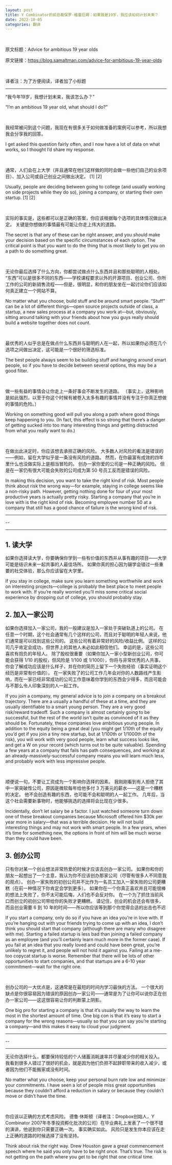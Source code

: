 ```yaml
---
layout: post
title: Y Combinator的前总裁保罗·格雷厄姆：如果我是19岁，我应该如何计划未来？
date: 2022-10-05
categories: 翻译
---
```


<br>

<p class="small">原文标题：Advice for ambitious 19 year olds

<br>

原文链接：https://blog.samaltman.com/advice-for-ambitious-19-year-olds

<br>

译者注：为了方便阅读，译者加了小标题

</p>

---

“我今年19岁，我想计划未来，我该怎么办？”

“I’m an ambitious 19 year old, what should I do?”

<br>

 我经常被问到这个问题，我现在有很多关于如何做准备的案例可以参考，所以我想我会分享我的回答。

 I get asked this question fairly often, and I now have a lot of data on what works, so I thought I’d share my response.

 <br>

通常，人们会在上大学（并且通常在他们这样做的同时会做一些他们自己的业余项目）、加入公司或自己创业之间做出决定。  [1] [2]

Usually, people are deciding between going to college (and usually working on side projects while they do so), joining a company, or starting their own startup. [1] [2]

 <br>

实际的事实是，这些都可以是正确的答案，你应该根据每个选项的具体情况做出决定。 关键是你想做的事情最有可能让你走上伟大的道路。

The secret is that any of these can be right answer, and you should make your decision based on the specific circumstances of each option.  The critical point is that you want to do the thing that is most likely to get you on a path to do something great.

 <br>

无论你最后选择了什么方向，你都尝试做点什么东西并且和那些聪明的人相处。 “东西”可以是很多不同的东西——学校课程要求以外的开源项目、创业公司、你所工作的公司的新销售流程——但是，很明显，和你的朋友坐在一起讨论你们应该如何真正建立一个网站不算。

No matter what you choose, build stuff and be around smart people.  “Stuff” can be a lot of different things—open source projects outside of class, a startup, a new sales process at a company you work at—but, obviously, sitting around talking with your friends about how you guys really should build a website together does not count.

 <br>

最优秀的人似乎总是在做点什么东西并与聪明的人在一起，所以如果你必须在几个选项之间做出决定，这可能是一个很好的筛选标准。

The best people always seem to be building stuff and hanging around smart people, so if you have to decide between several options, this may be a good filter.

 <br>

做一些有益的事情会让你走上一条好事会不断发生的道路。 （事实上，这种影响是如此强烈，以至于你这个时候有被卷入太多有趣的事情并没有专注于你真正想做的事情的危险。）

Working on something good will pull you along a path where good things keep happening to you.  (In fact, this effect is so strong that there’s a danger of getting sucked into too many interesting things and getting distracted from what you really want to do.)

 <br>

在做出此决定时，你应该想去承担正确的风险。 大多数人对风险的看法是错误的——例如，留在大学似乎是一条没有风险的道路。 然而，在你最富有成效的四年里什么也没做实际上是相当冒险的。 创办一家你爱的公司是一种正确的风险。 但是在一家仍有很大可能会失败的公司成为第 50 号员工反而是错误的风险。

In making this decision, you want to take the right kind of risk.  Most people think about risk the wrong way—for example, staying in college seems like a non-risky path.  However, getting nothing done for four of your most productive years is actually pretty risky.  Starting a company that you’re in love with is the right kind of risk.  Becoming employee number 50 at a company that still has a good chance of failure is the wrong kind of risk.

---

--

---

## 1. 读大学

如果你选择读大学，你要确保你学到一些有价值的东西并从事有趣的项目——大学可能是结识未来一起共事的人最佳场所。 如果你真的担心因为辍学会错过一些重要的社交体验，那么你应该留在大学里。

If you stay in college, make sure you learn something worthwhile and work on interesting projects—college is probably the best place to meet people to work with.  If you’re really worried you’ll miss some critical social experience by dropping out of college, you should probably stay.

## 2. 加入一家公司

如果你选择加入一家公司，我的一般建议是加入一家处于突破轨道上的公司。 在任意一个时期，这个社会通常有几个这样的公司，而且对于聪明的年轻人来说，他们通常是可以找到这些公司的。 这些公司有着非常好的风险/收益比例。 这样的公司几乎肯定会成功，但世界上的其他人未必如此相信他们。 幸运的是，这些公司喜欢有抱负的年轻人。 除了股权很重要（如果你加入一家小型新创业公司，你可能会获得 1/10 的股权，但风险是 1/100 或 1/1000），你将与非常优秀的人共事，你会了解成功应该是什么样子，并在你的简历上留下一个失败经验（事实证明这个经历是非常有价值的）。 在一家失败了的公司工作几年会对你的人数路线产生影响，而在一家已经非常成功的公司工作意味着你学到的东西会少得多，而且可能会与不那么令人印象深刻的人一起工作。

If you join a company, my general advice is to join a company on a breakout trajectory.  There are a usually a handful of these at a time, and they are usually identifiable to a smart young person.  They are a very good risk/reward tradeoff.  Such a company is almost certainly going to be successful, but the rest of the world isn’t quite as convinced of it as they should be.  Fortunately, these companies love ambitious young people.  In addition to the equity being a great deal (you might get 1/10th of the equity you’d get if you join a tiny new startup, but at 1/100th or 1/1000th of the risk), you will work with very good people, learn what success looks like, and get a W on your record (which turns out to be quite valuable).  Spending a few years at a company that fails has path consequences, and working at an already-massively-successful company means you will learn much less, and probably work with less impressive people.

 <br>

顺便说一句，不要让工资成为一个影响你选择的因素。 我刚刚看到有人拒绝了其中一家突破性公司，原因是微软每年给他多付 3 万美元的薪水——这是一个糟糕的决定。 他不会创造有趣的东西，也可能不会和聪明的人一起工作。 几年后，当这个社会需要新事物时，他能够挑选的选择将会比现在少很多。

Incidentally, don’t let salary be a factor.  I just watched someone turn down one of these breakout companies because Microsoft offered him $30k per year more in salary—that was a terrible decision.  He will not build interesting things and may not work with smart people.  In a few years, when it’s time for something new, the options in front of him will be much worse than they could have been.

## 3. 创办公司

只有你对某一个创业想法非常热爱的时候才应该去创办一家公司。 如果你和你的朋友一起想出了一个主意，我认为你不应该创办那家公司（尽管有很多人不同意我的观点）。 创办一家失败的初创公司并不比作为一名员工加入一家失败的公司更糟糕（在前一种情况下你肯定会学到更多）。 如果你在一个你真正喜欢并且可能很棒的想法上失败了，你不太可能后悔，人们也不会反对你。 在一个为了抓住当前风口而创立的初创公司带给你的失败才更糟糕。 请记住，创业的机会还会有很多，而且创业需要 6 到 10 年的时间——所以你应该等到那个你觉得合适的出击也不迟

If you start a company, only do so if you have an idea you’re in love with.  If you’re hanging out with your friends trying to come up with an idea, I don’t think you should start that company (although there are many who disagree with me).  Starting a failed startup is less bad than joining a failed company as an employee (and you’ll certainly learn much more in the former case).  If you fail at an idea that you really loved and could have been great, you’re unlikely to regret it, and people will not hold it against you. Failing at a me-too copycat startup is worse.  Remember that there will be lots of other opportunities to start companies, and that startups are a 6-10 year commitment—wait for the right one.

 <br>

创办公司的一大优点是，这通常是在最短的时间内学习最快的方法。 一个很大的缺点是你很容易因为错误的原因创办一家公司——通常是为了让你可以说你正在创办一家公司——这这很容易让你的判断蒙上阴影。

One big pro for starting a company is that it’s usually the way to learn the most in the shortest amount of time.  One big con is that it’s easy to start a company for the wrong reasons—usually so that you can say you’re starting a company—and this makes it easy to cloud your judgment.

---

--

---

无论你选择什么，都要保持较低的个人储蓄消耗速率并尽量减少你的相关投入。 我看到很多人错过了很好的机会，就是因为他们负担不起辞职带来的收入减少，或者因为他们不能搬家或没有时间。

No matter what you choose, keep your personal burn rate low and minimize your commitments.  I have seen a lot of people miss great opportunities because they couldn’t afford a reduction in salary or because they couldn’t move or didn’t have the time.

 <br>

你应该以正确的方式考虑风险。 德鲁·休斯顿（译者注：Dropbox创始人，Y Combinator 2007年冬季投资孵化批次的公司）在毕业典礼上发表了一个很不错的演讲，他说到你只需要正确一次。 事实确实如此。 风险只是发生你本应该在走上正确的道路的时候选择了没有坚持。

Think about risk the right way.  Drew Houston gave a great commencement speech where he said you only have to be right once.  That’s true.  The risk is not getting on the path where you get to be right that one critical time.  
